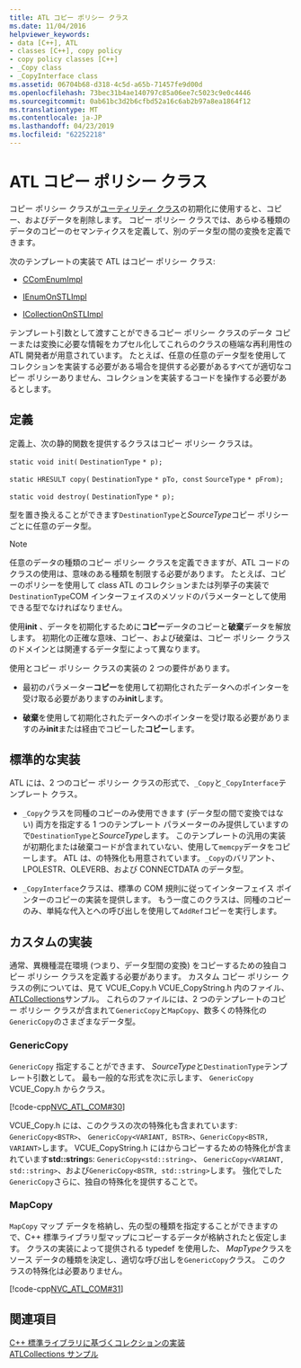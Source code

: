 ```yaml
---
title: ATL コピー ポリシー クラス
ms.date: 11/04/2016
helpviewer_keywords:
- data [C++], ATL
- classes [C++], copy policy
- copy policy classes [C++]
- _Copy class
- _CopyInterface class
ms.assetid: 06704b68-d318-4c5d-a65b-71457fe9d00d
ms.openlocfilehash: 73bec31b4ae140797c85a06ee7c5023c9e0c4446
ms.sourcegitcommit: 0ab61bc3d2b6cfbd52a16c6ab2b97a8ea1864f12
ms.translationtype: MT
ms.contentlocale: ja-JP
ms.lasthandoff: 04/23/2019
ms.locfileid: "62252218"
---
```

# <a name="atl-copy-policy-classes"></a>ATL コピー ポリシー クラス

コピー ポリシー クラスが[ユーティリティ クラス](../atl/utility-classes.md)の初期化に使用すると、コピー、およびデータを削除します。 コピー ポリシー クラスでは、あらゆる種類のデータのコピーのセマンティクスを定義して、別のデータ型の間の変換を定義できます。

次のテンプレートの実装で ATL はコピー ポリシー クラス:

- [CComEnumImpl](../atl/reference/ccomenumimpl-class.md)

- [IEnumOnSTLImpl](../atl/reference/ienumonstlimpl-class.md)

- [ICollectionOnSTLImpl](../atl/reference/icollectiononstlimpl-class.md)

テンプレート引数として渡すことができるコピー ポリシー クラスのデータ コピーまたは変換に必要な情報をカプセル化してこれらのクラスの極端な再利用性の ATL 開発者が用意されています。 たとえば、任意の任意のデータ型を使用してコレクションを実装する必要がある場合を提供する必要があるすべてが適切なコピー ポリシーありません、コレクションを実装するコードを操作する必要があるとします。

## <a name="definition"></a>定義

定義上、次の静的関数を提供するクラスはコピー ポリシー クラスは。

`static void init(` `DestinationType` `* p);`

`static HRESULT copy(` `DestinationType` `* pTo, const`  `SourceType` `* pFrom);`

`static void destroy(` `DestinationType` `* p);`

型を置き換えることができます`DestinationType`と*SourceType*コピー ポリシーごとに任意のデータ型。

> [!NOTE]
>  任意のデータの種類のコピー ポリシー クラスを定義できますが、ATL コードのクラスの使用は、意味のある種類を制限する必要があります。 たとえば、コピーのポリシーを使用して class ATL のコレクションまたは列挙子の実装で`DestinationType`COM インターフェイスのメソッドのパラメーターとして使用できる型でなければなりません。

使用**init** 、データを初期化するために**コピー**データのコピーと**破棄**データを解放します。 初期化の正確な意味、コピー、および破棄は、コピー ポリシー クラスのドメインとは関連するデータ型によって異なります。

使用とコピー ポリシー クラスの実装の 2 つの要件があります。

- 最初のパラメーター**コピー**を使用して初期化されたデータへのポインターを受け取る必要がありますのみ**init**します。

- **破棄**を使用して初期化されたデータへのポインターを受け取る必要がありますのみ**init**または経由でコピーした**コピー**します。

## <a name="standard-implementations"></a>標準的な実装

ATL には、2 つのコピー ポリシー クラスの形式で、`_Copy`と`_CopyInterface`テンプレート クラス。

- `_Copy`クラスを同種のコピーのみ使用できます (データ型の間で変換ではない) 両方を指定する 1 つのテンプレート パラメーターのみ提供していますので`DestinationType`と*SourceType*します。 このテンプレートの汎用の実装が初期化または破棄コードが含まれていない、使用して`memcpy`データをコピーします。 ATL は、の特殊化も用意されています。`_Copy`のバリアント、LPOLESTR、OLEVERB、および CONNECTDATA のデータ型。

- `_CopyInterface`クラスは、標準の COM 規則に従ってインターフェイス ポインターのコピーの実装を提供します。 もう一度このクラスは、同種のコピーのみ、単純な代入とへの呼び出しを使用して`AddRef`コピーを実行します。

## <a name="custom-implementations"></a>カスタムの実装

通常、異機種混在環境 (つまり、データ型間の変換) をコピーするための独自コピー ポリシー クラスを定義する必要があります。 カスタム コピー ポリシー クラスの例については、見て VCUE_Copy.h VCUE_CopyString.h 内のファイル、 [ATLCollections](../overview/visual-cpp-samples.md)サンプル。 これらのファイルには、2 つのテンプレートのコピー ポリシー クラスが含まれて`GenericCopy`と`MapCopy`、数多くの特殊化の`GenericCopy`のさまざまなデータ型。

### <a name="genericcopy"></a>GenericCopy

`GenericCopy` 指定することができます、 *SourceType*と`DestinationType`テンプレート引数として。 最も一般的な形式を次に示します、 `GenericCopy` VCUE_Copy.h からクラス。

[!code-cpp[NVC_ATL_COM#30](../atl/codesnippet/cpp/atl-copy-policy-classes_1.h)]

VCUE_Copy.h には、このクラスの次の特殊化も含まれています: `GenericCopy<BSTR>`、 `GenericCopy<VARIANT, BSTR>`、`GenericCopy<BSTR, VARIANT>`します。 VCUE_CopyString.h にはからコピーするための特殊化が含まれています**std::string**s: `GenericCopy<std::string>`、 `GenericCopy<VARIANT, std::string>`、および`GenericCopy<BSTR, std::string>`します。 強化でした`GenericCopy`さらに、独自の特殊化を提供することで。

### <a name="mapcopy"></a>MapCopy

`MapCopy` マップ データを格納し、先の型の種類を指定することができますので、C++ 標準ライブラリ型マップにコピーするデータが格納されたと仮定します。 クラスの実装によって提供される typedef を使用した、 *MapType*クラスをソース データの種類を決定し、適切な呼び出しを`GenericCopy`クラス。 このクラスの特殊化は必要ありません。

[!code-cpp[NVC_ATL_COM#31](../atl/codesnippet/cpp/atl-copy-policy-classes_2.h)]

## <a name="see-also"></a>関連項目

[C++ 標準ライブラリに基づくコレクションの実装](../atl/implementing-an-stl-based-collection.md)<br/>
[ATLCollections サンプル](../overview/visual-cpp-samples.md)
